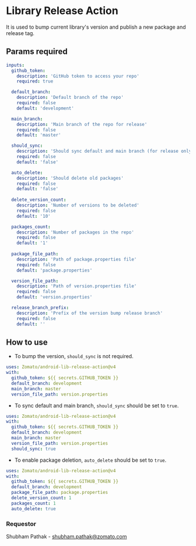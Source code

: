 # Library Release Action

It is used to bump current library's version and publish a new package and release tag.

## Params required
```yaml
inputs:
  github_token:
    description: 'GitHub token to access your repo'
    required: true

  default_branch:
    description: 'Default branch of the repo'
    required: false
    default: 'development'

  main_branch:
    description: 'Main branch of the repo for release'
    required: false
    default: 'master'

  should_sync:
    description: 'Should sync default and main branch (for release only)'
    required: false
    default: 'false'

  auto_delete:
    description: 'Should delete old packages'
    required: false
    default: 'false'
    
  delete_version_count: 
    description: 'Number of versions to be deleted'
    required: false
    default: '10'

  packages_count:
    description: 'Number of packages in the repo'
    required: false
    default: '1'  
    
  package_file_path:
    description: 'Path of package.properties file'
    required: false
    default: 'package.properties'  

  version_file_path:
    description: 'Path of version.properties file'
    required: false
    default: 'version.properties' 

  release_branch_prefix:
    description: 'Prefix of the version bump release branch'
    required: false
    default: ''
```

## How to use
- To bump the version, `should_sync` is not required.
```yaml
uses: Zomato/android-lib-release-action@v4
with:
  github_token: ${{ secrets.GITHUB_TOKEN }}
  default_branch: development
  main_branch: master
  version_file_path: version.properties
```

- To sync default and main branch, `should_sync` should be set to `true`.
```yaml
uses: Zomato/android-lib-release-action@v4
with:
  github_token: ${{ secrets.GITHUB_TOKEN }}
  default_branch: development
  main_branch: master
  version_file_path: version.properties
  should_sync: true
```

- To enable package deletion, `auto_delete` should be set to `true`.
```yaml
uses: Zomato/android-lib-release-action@v4
with:
  github_token: ${{ secrets.GITHUB_TOKEN }}
  default_branch: development
  package_file_path: package.properties
  delete_version_count: 1
  packages_count: 1
  auto_delete: true
```


### Requestor
Shubham Pathak - shubham.pathak@zomato.com
